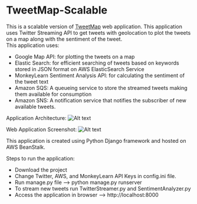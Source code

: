 # TweetMap-Scalable

This is a scalable version of <a href="https://github.com/vigneshgawali/TweetMap">TweetMap</a> web application. This application uses Twitter Streaming API to get tweets with geolocation to plot the tweets on a map along with the sentiment of the tweet.  
This application uses:
- Google Map API: for plotting the tweets on a map
- Elastic Search: for efficient searching of tweets based on keywords stored in JSON format on AWS ElasticSearch Service
- MonkeyLearn Sentiment Analysis API: for calculating the sentiment of the tweet text
- Amazon SQS: A queueing service to store the streamed tweets making them available for consumption
- Amazon SNS: A notification service that notifies the subscriber of new available tweets.

Application Architecture:
![Alt text](/../screenshots/arch.JPG?raw=true "Application Architecture")

Web Application Screenshot:
![Alt text](/../screenshots/appscreen.JPG?raw=true "Screenshot")


This application is created using Python Django framework and hosted on AWS BeanStalk.

Steps to run the application:

- Download the project
- Change Twitter, AWS, and MonkeyLearn API Keys in config.ini file.
- Run manage.py file --> python manage.py runserver
- To stream new tweets run TwitterStreamer.py and SentimentAnalyzer.py
- Access the application in browser --> http://localhost:8000
